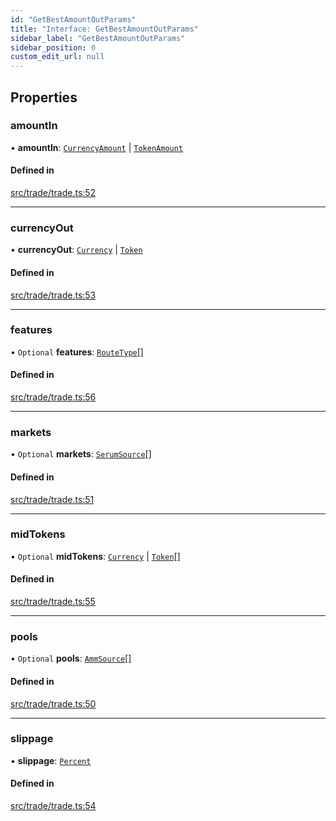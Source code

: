 ```yaml
---
id: "GetBestAmountOutParams"
title: "Interface: GetBestAmountOutParams"
sidebar_label: "GetBestAmountOutParams"
sidebar_position: 0
custom_edit_url: null
---
```


## Properties

### amountIn

• **amountIn**: [`CurrencyAmount`](../classes/CurrencyAmount.md) \| [`TokenAmount`](../classes/TokenAmount.md)

#### Defined in

[src/trade/trade.ts:52](https://github.com/alpha-defi/raydium-sdk/blob/ce1010a/src/trade/trade.ts#L52)

___

### currencyOut

• **currencyOut**: [`Currency`](../classes/Currency.md) \| [`Token`](../classes/Token.md)

#### Defined in

[src/trade/trade.ts:53](https://github.com/alpha-defi/raydium-sdk/blob/ce1010a/src/trade/trade.ts#L53)

___

### features

• `Optional` **features**: [`RouteType`](../modules.md#routetype)[]

#### Defined in

[src/trade/trade.ts:56](https://github.com/alpha-defi/raydium-sdk/blob/ce1010a/src/trade/trade.ts#L56)

___

### markets

• `Optional` **markets**: [`SerumSource`](SerumSource.md)[]

#### Defined in

[src/trade/trade.ts:51](https://github.com/alpha-defi/raydium-sdk/blob/ce1010a/src/trade/trade.ts#L51)

___

### midTokens

• `Optional` **midTokens**: [`Currency`](../classes/Currency.md) \| [`Token`](../classes/Token.md)[]

#### Defined in

[src/trade/trade.ts:55](https://github.com/alpha-defi/raydium-sdk/blob/ce1010a/src/trade/trade.ts#L55)

___

### pools

• `Optional` **pools**: [`AmmSource`](AmmSource.md)[]

#### Defined in

[src/trade/trade.ts:50](https://github.com/alpha-defi/raydium-sdk/blob/ce1010a/src/trade/trade.ts#L50)

___

### slippage

• **slippage**: [`Percent`](../classes/Percent.md)

#### Defined in

[src/trade/trade.ts:54](https://github.com/alpha-defi/raydium-sdk/blob/ce1010a/src/trade/trade.ts#L54)
